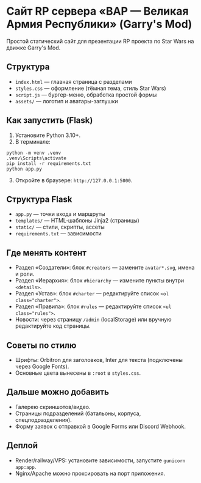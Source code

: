 # Сайт RP сервера «ВАР — Великая Армия Республики» (Garry's Mod)

Простой статический сайт для презентации RP проекта по Star Wars на движке Garry's Mod.

## Структура
- `index.html` — главная страница с разделами
- `styles.css` — оформление (тёмная тема, стиль Star Wars)
- `script.js` — бургер-меню, обработка простой формы
- `assets/` — логотип и аватары-заглушки

## Как запустить (Flask)
1) Установите Python 3.10+.
2) В терминале:
```
python -m venv .venv
.venv\Scripts\activate
pip install -r requirements.txt
python app.py
```
3) Откройте в браузере: `http://127.0.0.1:5000`.

## Структура Flask
- `app.py` — точки входа и маршруты
- `templates/` — HTML‑шаблоны Jinja2 (страницы)
- `static/` — стили, скрипты, ассеты
- `requirements.txt` — зависимости

## Где менять контент
- Раздел «Создатели»: блок `#creators` — замените `avatar*.svg`, имена и роли.
- Раздел «Иерархия»: блок `#hierarchy` — измените пункты внутри `<details>`.
- Раздел «Устав»: блок `#charter` — редактируйте список `<ol class="charter">`.
- Раздел «Правила»: блок `#rules` — редактируйте список `<ul class="rules">`.
- Новости: через страницу `/admin` (localStorage) или вручную редактируйте код страницы.

## Советы по стилю
- Шрифты: Orbitron для заголовков, Inter для текста (подключены через Google Fonts).
- Основные цвета вынесены в `:root` в `styles.css`.

## Дальше можно добавить
- Галерею скриншотов/видео.
- Страницы подразделений (батальоны, корпуса, спецподразделения).
- Форму заявок с отправкой в Google Forms или Discord Webhook.

## Деплой
- Render/railway/VPS: установите зависимости, запустите `gunicorn app:app`.
- Nginx/Apache можно проксировать на порт приложения.
